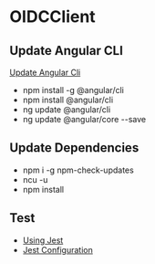 # OIDCClient

## Update Angular CLI

[Update Angular Cli](https://codinginfinite.com/npm-script-start-exited-without-indicating-that-angular-cli-listening-requests/)

- npm install -g @angular/cli
- npm install @angular/cli
- ng update @angular/cli
- ng update @angular/core --save

## Update Dependencies

- npm i -g npm-check-updates
- ncu -u
- npm install

## Test

- [Using Jest](https://blog.angularindepth.com/angular-cli-ng-test-with-jest-in-3-minutes-v2-1060ddd7908d)
- [Jest Configuration](https://www.youtube.com/watch?v=8tFaG9dW6nE)
